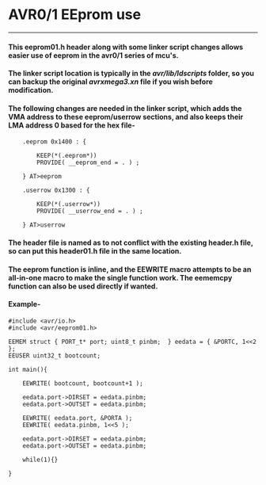 # AVR0/1 EEprom use
----------
#### This eeprom01.h header along with some linker script changes allows easier use of eeprom in the avr0/1 series of mcu's.

#### The linker script location is typically in the _avr/lib/ldscripts_ folder, so you can backup the original _avrxmega3.xn_ file if you wish before modification.

#### The following changes are needed in the linker script, which adds the VMA address to these eeprom/userrow sections, and also keeps their LMA address 0 based for the hex file-
````
    .eeprom 0x1400 : {

        KEEP(*(.eeprom*))
        PROVIDE( __eeprom_end = . ) ;

    } AT>eeprom

    .userrow 0x1300 : {

        KEEP(*(.userrow*))
        PROVIDE( __userrow_end = . ) ;

    } AT>userrow

````

#### The header file is named as to not conflict with the existing header.h file, so can put this header01.h file in the same location.

#### The eeprom function is inline, and the EEWRITE macro attempts to be an all-in-one macro to make the single function work. The eememcpy function can also be used directly if wanted.


#### Example-

````
#include <avr/io.h>
#include <avr/eeprom01.h>

EEMEM struct { PORT_t* port; uint8_t pinbm;  } eedata = { &PORTC, 1<<2 };
EEUSER uint32_t bootcount;

int main(){

    EEWRITE( bootcount, bootcount+1 );
    
    eedata.port->DIRSET = eedata.pinbm;
    eedata.port->OUTSET = eedata.pinbm;

    EEWRITE( eedata.port, &PORTA );
    EEWRITE( eedata.pinbm, 1<<5 );

    eedata.port->DIRSET = eedata.pinbm;
    eedata.port->OUTSET = eedata.pinbm;

    while(1){}

}

````
